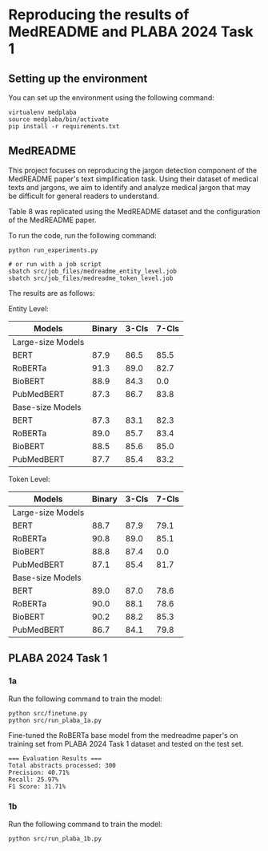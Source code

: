# Reproducing the results of MedREADME and PLABA 2024 Task 1

## Setting up the environment

You can set up the environment using the following command:

```
virtualenv medplaba
source medplaba/bin/activate
pip install -r requirements.txt
```

## MedREADME
This project focuses on reproducing the jargon detection component of the MedREADME paper's text simplification task. Using their dataset of medical texts and jargons, we aim to identify and analyze medical jargon that may be difficult for general readers to understand.

Table 8 was replicated using the MedREADME dataset and the configuration of the MedREADME paper.

To run the code, run the following command:
```
python run_experiments.py

# or run with a job script
sbatch src/job_files/medreadme_entity_level.job 
sbatch src/job_files/medreadme_token_level.job
```

The results are as follows:

Entity Level:

| Models | Binary | 3-Cls | 7-Cls |
|--------|--------|--------|--------|
| Large-size Models |  |  |  |
| BERT | 87.9 | 86.5 | 85.5 |
| RoBERTa | 91.3 | 89.0 | 82.7 |
| BioBERT | 88.9 | 84.3 | 0.0 |
| PubMedBERT | 87.3 | 86.7 | 83.8 |
| Base-size Models |  |  |  |
| BERT | 87.3 | 83.1 | 82.3 |
| RoBERTa | 89.0 | 85.7 | 83.4 |
| BioBERT | 88.5 | 85.6 | 85.0 |
| PubMedBERT | 87.7 | 85.4 | 83.2 |

Token Level:

| Models | Binary | 3-Cls | 7-Cls |
|--------|--------|--------|--------|
| Large-size Models |  |  |  |
| BERT | 88.7 | 87.9 | 79.1 |
| RoBERTa | 90.8 | 89.0 | 85.1 |
| BioBERT | 88.8 | 87.4 | 0.0 |
| PubMedBERT | 87.1 | 85.4 | 81.7 |
| Base-size Models |  |  |  |
| BERT | 89.0 | 87.0 | 78.6 |
| RoBERTa | 90.0 | 88.1 | 78.6 |
| BioBERT | 90.2 | 88.2 | 85.3 |
| PubMedBERT | 86.7 | 84.1 | 79.8 |

## PLABA 2024 Task 1

### 1a
Run the following command to train the model:
```
python src/finetune.py
python src/run_plaba_1a.py
```

Fine-tuned the RoBERTa base model from the medreadme paper's on training set from PLABA 2024 Task 1 dataset and tested on the test set.

```
=== Evaluation Results ===
Total abstracts processed: 300
Precision: 40.71%
Recall: 25.97%
F1 Score: 31.71%
```


### 1b
Run the following command to train the model:
```
python src/run_plaba_1b.py
```









